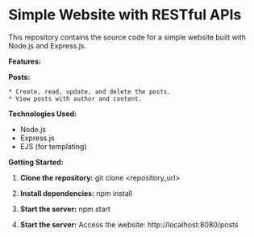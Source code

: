 # Simple Website with RESTful APIs

This repository contains the source code for a simple website built with Node.js and Express.js.

**Features:**

**Posts:**

    * Create, read, update, and delete the posts.
    * View posts with author and content.

**Technologies Used:**

* Node.js
* Express.js
* EJS (for templating)


**Getting Started:**

1. **Clone the repository:**
   git clone <repository_url>

2. **Install dependencies:**
    npm install

3. **Start the server:**
   npm start

4. **Start the server:**
Access the website: http://localhost:8080/posts
    
